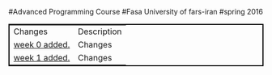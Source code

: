 #Advanced Programming Course
#Fasa University of fars-iran
#spring 2016
<table style="border:2px solid black">
  <tr>
  <td>
  Changes
  </td>
  <td>
  Description
  </td>
  </tr>
  <tr>
  <td>
  <a href="https://github.com/nekooei/Advanced_Programming/tree/master/week00">week 0 added.</a>
  </td>
  <td>
  Changes
  </td>
  </tr>
  <tr>
  <td>
  <a href="https://github.com/nekooei/Advanced_Programming/tree/master/week01">week 1 added.</a>
  </td>
  <td>
  Changes
  </td>
  </tr>
</table>
